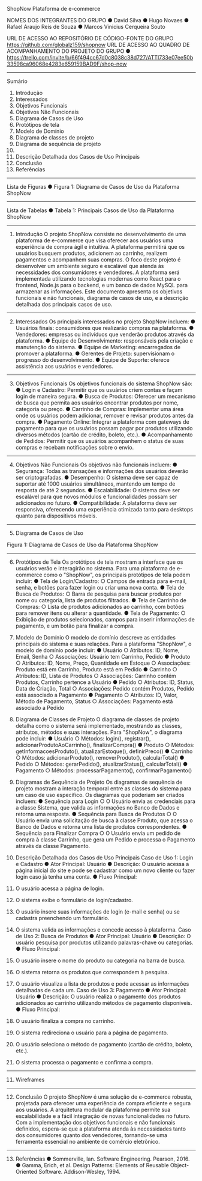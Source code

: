 





ShopNow
Plataforma de e-commerce













NOMES DOS INTEGRANTES DO GRUPO
●	David Silva
●	Hugo Novaes
●	Rafael Araujo Reis de Souza
●	Marcos Vinicius Cerqueira Souto





URL DE ACESSO AO REPOSITÓRIO DE CÓDIGO-FONTE DO GRUPO
https://github.com/globalz159/shopnow
URL DE ACESSO AO QUADRO DE ACOMPANHAMENTO DO PROJETO DO GRUPO
●	https://trello.com/invite/b/66f494cc67d0c8038c38d727/ATTI733e07ee50b33598ca96068e4283e659159BAD9F/shop-now
________________________________________
Sumário
1.	Introdução
2.	Interessados
3.	Objetivos Funcionais
4.	Objetivos Não Funcionais
5.	Diagrama de Casos de Uso
6.	Protótipos de tela
7.	Modelo de Domínio
8.	Diagrama de classes de projeto
9.	Diagrama de sequência de projeto
10.	
11.	Descrição Detalhada dos Casos de Uso Principais
12.	Conclusão
13.	Referências
________________________________________
Lista de Figuras
●	Figura 1: Diagrama de Casos de Uso da Plataforma ShopNow
________________________________________

Lista de Tabelas
●	Tabela 1: Principais Casos de Uso da Plataforma ShopNow
________________________________________


1. Introdução
O projeto ShopNow consiste no desenvolvimento de uma plataforma de e-commerce que visa oferecer aos usuários uma experiência de compra ágil e intuitiva. A plataforma permitirá que os usuários busquem produtos, adicionem ao carrinho, realizem pagamentos e acompanhem suas compras. O foco deste projeto é desenvolver um ambiente seguro e escalável que atenda às necessidades dos consumidores e vendedores.
A plataforma será implementada utilizando tecnologias modernas como React para o frontend, Node.js para o backend, e um banco de dados MySQL para armazenar as informações. Este documento apresenta os objetivos funcionais e não funcionais, diagrama de casos de uso, e a descrição detalhada dos principais casos de uso.
________________________________________
2. Interessados
Os principais interessados no projeto ShopNow incluem:
●	Usuários finais: consumidores que realizarão compras na plataforma.
●	Vendedores: empresas ou indivíduos que venderão produtos através da plataforma.
●	Equipe de Desenvolvimento: responsáveis pela criação e manutenção do sistema.
●	Equipe de Marketing: encarregados de promover a plataforma.
●	Gerentes de Projeto: supervisionam o progresso do desenvolvimento.
●	Equipe de Suporte: oferece assistência aos usuários e vendedores.
________________________________________
3. Objetivos Funcionais
Os objetivos funcionais do sistema ShopNow são:
●	Login e Cadastro: Permitir que os usuários criem contas e façam login de maneira segura.
●	Busca de Produtos: Oferecer um mecanismo de busca que permita aos usuários encontrar produtos por nome, categoria ou preço.
●	Carrinho de Compras: Implementar uma área onde os usuários podem adicionar, remover e revisar produtos antes da compra.
●	Pagamento Online: Integrar a plataforma com gateways de pagamento para que os usuários possam pagar por produtos utilizando diversos métodos (cartão de crédito, boleto, etc.).
●	Acompanhamento de Pedidos: Permitir que os usuários acompanhem o status de suas compras e recebam notificações sobre o envio.
________________________________________



4. Objetivos Não Funcionais
Os objetivos não funcionais incluem:
●	Segurança: Todas as transações e informações dos usuários deverão ser criptografadas.
●	Desempenho: O sistema deve ser capaz de suportar até 1000 usuários simultâneos, mantendo um tempo de resposta de até 2 segundos.
●	Escalabilidade: O sistema deve ser escalável para que novos módulos e funcionalidades possam ser adicionados no futuro.
●	Compatibilidade: A plataforma deve ser responsiva, oferecendo uma experiência otimizada tanto para desktops quanto para dispositivos móveis.
________________________________________
5. Diagrama de Casos de Uso

 
Figura 1: Diagrama de Casos de Uso da Plataforma ShopNow
________________________________________
6. Protótipos de Tela
Os protótipos de tela mostram a interface que os usuários verão e interagirão no sistema. Para uma plataforma de e-commerce como o "ShopNow", os principais protótipos de tela podem incluir:
●	Tela de Login/Cadastro:
○	Campos de entrada para e-mail, senha, e botões para fazer login ou criar uma nova conta.
●	Tela de Busca de Produtos:
○	Barra de pesquisa para buscar produtos por nome ou categoria, lista de produtos filtrados.
●	Tela de Carrinho de Compras:
○	Lista de produtos adicionados ao carrinho, com botões para remover itens ou alterar a quantidade.
●	Tela de Pagamento:
○	Exibição de produtos selecionados, campos para inserir informações de pagamento, e um botão para finalizar a compra.
7. Modelo de Domínio
O modelo de domínio descreve as entidades principais do sistema e suas relações. Para a plataforma "ShopNow", o modelo de domínio pode incluir:
●	Usuário
○	Atributos: ID, Nome, Email, Senha
○	Associações: Usuário tem Carrinho, Pedido
●	Produto
○	Atributos: ID, Nome, Preço, Quantidade em Estoque
○	Associações: Produto está em Carrinho, Produto está em Pedido
●	Carrinho
○	Atributos: ID, Lista de Produtos
○	Associações: Carrinho contém Produtos, Carrinho pertence a Usuário
●	Pedido
○	Atributos: ID, Status, Data de Criação, Total
○	Associações: Pedido contém Produtos, Pedido está associado a Pagamento
●	Pagamento
○	Atributos: ID, Valor, Método de Pagamento, Status
○	Associações: Pagamento está associado a Pedido
8. Diagrama de Classes de Projeto
O diagrama de classes de projeto detalha como o sistema será implementado, mostrando as classes, atributos, métodos e suas interações. Para "ShopNow", o diagrama pode incluir:
●	Usuário
○	Métodos: login(), registrar(), adicionarProdutoAoCarrinho(), finalizarCompra()
●	Produto
○	Métodos: getInformacoesProduto(), atualizarEstoque(), definirPreco()
●	Carrinho
○	Métodos: adicionarProduto(), removerProduto(), calcularTotal()
●	Pedido
○	Métodos: gerarPedido(), atualizarStatus(), calcularTotal()
●	Pagamento
○	Métodos: processarPagamento(), confirmarPagamento()
9. Diagramas de Sequência de Projeto
Os diagramas de sequência de projeto mostram a interação temporal entre as classes do sistema para um caso de uso específico. Os diagramas que poderiam ser criados incluem:
●	Sequência para Login
○	O Usuário envia as credenciais para a classe Sistema, que valida as informações no Banco de Dados e retorna uma resposta.
●	Sequência para Busca de Produtos
○	O Usuário envia uma solicitação de busca à classe Produto, que acessa o Banco de Dados e retorna uma lista de produtos correspondentes.
●	Sequência para Finalizar Compra
○	O Usuário envia um pedido de compra à classe Carrinho, que gera um Pedido e processa o Pagamento através da classe Pagamento.


10. Descrição Detalhada dos Casos de Uso Principais
Caso de Uso 1: Login e Cadastro
●	Ator Principal: Usuário
●	Descrição: O usuário acessa a página inicial do site e pode se cadastrar como um novo cliente ou fazer login caso já tenha uma conta.
●	Fluxo Principal:
1.	O usuário acessa a página de login.
2.	O sistema exibe o formulário de login/cadastro.
3.	O usuário insere suas informações de login (e-mail e senha) ou se cadastra preenchendo um formulário.
4.	O sistema valida as informações e concede acesso à plataforma.
Caso de Uso 2: Busca de Produtos
●	Ator Principal: Usuário
●	Descrição: O usuário pesquisa por produtos utilizando palavras-chave ou categorias.
●	Fluxo Principal:
1.	O usuário insere o nome do produto ou categoria na barra de busca.
2.	O sistema retorna os produtos que correspondem à pesquisa.
3.	O usuário visualiza a lista de produtos e pode acessar as informações detalhadas de cada um.
Caso de Uso 3: Pagamento
●	Ator Principal: Usuário
●	Descrição: O usuário realiza o pagamento dos produtos adicionados ao carrinho utilizando métodos de pagamento disponíveis.
●	Fluxo Principal:
1.	O usuário finaliza a compra no carrinho.
2.	O sistema redireciona o usuário para a página de pagamento.
3.	O usuário seleciona o método de pagamento (cartão de crédito, boleto, etc.).
4.	O sistema processa o pagamento e confirma a compra.
________________________________________
11. Wireframes
 

 
________________________________________
12. Conclusão
O projeto ShopNow é uma solução de e-commerce robusta, projetada para oferecer uma experiência de compra eficiente e segura aos usuários. A arquitetura modular da plataforma permite sua escalabilidade e a fácil integração de novas funcionalidades no futuro. Com a implementação dos objetivos funcionais e não funcionais definidos, espera-se que a plataforma atenda às necessidades tanto dos consumidores quanto dos vendedores, tornando-se uma ferramenta essencial no ambiente de comércio eletrônico.
________________________________________
13. Referências
●	Sommerville, Ian. Software Engineering. Pearson, 2016.
●	Gamma, Erich, et al. Design Patterns: Elements of Reusable Object-Oriented Software. Addison-Wesley, 1994.
